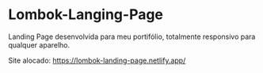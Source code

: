 # Lombok-Langing-Page

Landing Page desenvolvida para meu portifólio, totalmente responsivo para qualquer aparelho.

Site alocado: https://lombok-landing-page.netlify.app/
